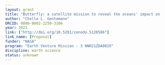 ```yaml
---
layout: grant
title: "Butterfly: a satellite mission to reveal the oceans' impact on our weather and climate"
author: "Chelle L. Gentemann"
ORCID: 0000-0002-2250-3106
year: 2021
link: ["http://doi.org/10.5281/zenodo.5120586"]
link_name: [Proposal]
funder: "NASA"
program: "Earth Venture Mission - 3 NNH21ZDA002O"
discipline: earth science
status: unknown
---
```

